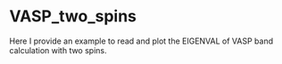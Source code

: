 # VASP_two_spins
Here I provide an example to read and plot the EIGENVAL of VASP band calculation with two spins.
